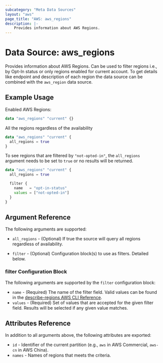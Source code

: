 ```yaml
---
subcategory: "Meta Data Sources"
layout: "aws"
page_title: "AWS: aws_regions"
description: |-
    Provides information about AWS Regions.
---
```


# Data Source: aws_regions

Provides information about AWS Regions. Can be used to filter regions i.e., by Opt-In status or only regions enabled for current account. To get details like endpoint and description of each region the data source can be combined with the `aws_region` data source.

## Example Usage

Enabled AWS Regions:

```terraform
data "aws_regions" "current" {}
```

All the regions regardless of the availability

```terraform
data "aws_regions" "current" {
  all_regions = true
}
```

To see regions that are filtered by `"not-opted-in"`, the `all_regions` argument needs to be set to `true` or no results will be returned.

```terraform
data "aws_regions" "current" {
  all_regions = true

  filter {
    name   = "opt-in-status"
    values = ["not-opted-in"]
  }
}
```

## Argument Reference

The following arguments are supported:

* `all_regions` - (Optional) If true the source will query all regions regardless of availability.

* `filter` - (Optional) Configuration block(s) to use as filters. Detailed below.

### filter Configuration Block

The following arguments are supported by the `filter` configuration block:

* `name` - (Required) The name of the filter field. Valid values can be found in the [describe-regions AWS CLI Reference][1].
* `values` - (Required) Set of values that are accepted for the given filter field. Results will be selected if any given value matches.

## Attributes Reference

In addition to all arguments above, the following attributes are exported:

* `id` - Identifier of the current partition (e.g., `aws` in AWS Commercial, `aws-cn` in AWS China).
* `names` - Names of regions that meets the criteria.

[1]: https://docs.aws.amazon.com/cli/latest/reference/ec2/describe-regions.html
